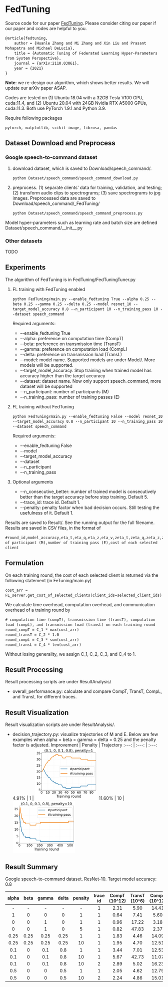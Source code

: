 # FedTuning
Source code for our paper [FedTuning](https://arxiv.org/abs/2110.03061). Please consider citing our paper if our paper and codes are helpful to you.

```
@article{fedtuning,
    author = {Huanle Zhang and Mi Zhang and Xin Liu and Prasant Mohapatra and Michael DeLucia},
    title = {Automatic Tuning of Federated Learning Hyper-Parameters from System Perspective},
    journal = {arXiv:2110.03061},
    year = {2021}
}
```

**Note**: we re-design our algorithm, which shows better results. We will update our arXiv paper ASAP.

Codes are tested on (1) Ubuntu 18.04 with a 32GB Tesla V100 GPU, cuda:11.4, and (2) Ubuntu 20.04 with 24GB Nvidia RTX A5000 GPUs, cuda:11.3.
Both use PyTorch 1.9.1 and Python 3.9.

Require following packages
```plain
pytorch, matplotlib, scikit-image, librosa, pandas
```


## Dataset Download and Preprocess

### Google speech-to-command dataset

1. download dataset, which is saved to Download/speech_command/.  
    ```python:
    python Dataset/speech_command/speech_command_download.py
    ```

2. preprocess. 
    (1) separate clients' data for training, validation, and testing; 
    (2) transform audio clips to spectrograms; 
    (3) save spectrograms to jpg images. 
    Preprocessed data are saved to Download/speech_command/_FedTuning/
      ```python:
      python Dataset/speech_command/speech_command_preprocess.py
      ```

Model hyper-parameters such as learning rate and batch size are defined Dataset/speech_command/\_\_init\_\_.py

### Other datasets

TODO 

## Experiments

The algorithm of FedTuning is in FedTuning/FedTuningTuner.py

1. FL training with FedTuning enabled
    ```python:
    python FedTuning/main.py --enable_fedtuning True --alpha 0.25 --beta 0.25 --gamma 0.25 --delta 0.25 --model resnet_10 --target_model_accuracy 0.8 --n_participant 10 --n_training_pass 10 --dataset speech_command
    ```
   Required arguments: 
   * --enable_fedtuning True
   * --alpha: preference on computation time (CompT)
   * --beta: preference on transmission time (TransT)
   * --gamma: preference on computation load (CompL)
   * --delta: preference on transmission load (TransL)
   * --model: model name. Supported models are under Model/. More models will be supported.
   * --target_model_accuracy. Stop training when trained model has accuracy higher than the target accuracy
   * --dataset: dataset name. Now only support speech_command, more dataset will be supported
   * --n_participant: number of participants (M)
   * --n_training_pass: number of training passes (E) 
   
2. FL training without FedTuning
    ```python:
    python FedTuning/main.py --enable_fedtuning False --model resnet_10 --target_model_accuracy 0.8 --n_participant 10 --n_training_pass 10 --dataset speech_command
    ```
   Required arguments:
   * --enable_fedtuning False
   * --model
   * --target_model_accuracy
   * --dataset 
   * --n_participant
   * --n_training_pass

3. Optional arguments
   * --n_consecutive_better: number of trained model is consecutively better than the target accuracy before stop training. Default 5.
   * --trace_id: trace id. Default 1.
   * --penalty: penalty factor when bad decision occurs. Still testing the usefulness of it. Default 1. 

Results are saved to Result/. See the running output for the full filename. Results are saved in CSV files, in the format of
```plain
#round_id,model_accuracy,eta_t,eta_q,eta_z,eta_v,zeta_t,zeta_q,zeta_z,zeta_v,number of participant (M),number of training pass (E),cost of each selected client
```

## Formulation

On each training round, the cost of each selected client is returned via the following statement (in FeTuning/main.py)
```python:
cost_arr = FL_server.get_cost_of_selected_clients(client_ids=selected_client_ids)
```
We calculate time overhead, computation overhead, and communication overhead of a training round by
```python:
# computation time (compT), transmission time (transT), computation load (compL), and transmission load (transL) on each training round
round_compT = C_1 * max(cost_arr)
round_transT = C_2 * 1.0
round_compL = C_3 * sum(cost_arr)
round_transL = C_4 * len(cost_arr)
```

Without losing generality, we assign C_1, C_2, C_3, and C_4 to 1. 

## Result Processing

Result processing scripts are under ResultAnalysis/

* overall_performance.py: calculate and compare CompT, TransT, CompL, and TransL for different traces. 

## Result Visualization

Result visualization scripts are under ResultAnalysis/.

* decision_trajectory.py: visualize trajectories of M and E. Below are few examples when alpha = beta = gamma = delta = 0.25 and the penalty factor is adjusted. 
   Improvement | Penalty | Trajectory
      :---: | :---:    | :---: 
   4.91% | 1 | <img src="Result/Image/fedtuning_True__speech_command__resnet_10__M_20__E_20_00__alpha_0_10__beta_0_00__gamma_0_10__delta_0_80__penalty_1_00__1.jpg" width="200" />
   11.60% | 10 | <img src="Result/Image/fedtuning_True__speech_command__resnet_10__M_20__E_20_00__alpha_0_10__beta_0_00__gamma_0_10__delta_0_80__penalty_10_00__1.jpg" width="200" />

## Result Summary


Google speech-to-command dataset. ResNet-10. Target model accuracy: 0.8

| alpha | beta | gamma | delta | penalty | trace id | CompT (10^12) | TransT (10^6) | CompL (10^12) | TransL (10^6) | Final M | Final E | Overall |
| :---: | :---: | :---: | :---: | :---: | :---: | :---: | :---: | :---: | :---: | :---: | :---: | :---: |
| - | - | - | - | - | 1 | 2.31 |  5.90 | 14.41 | 117.98 | 20 | 20.0 | - |
| 1 | 0 | 0 | 0 | 1 | 1 | 0.64 |  7.41 | 5.60 | 272.47 | 42 | 1.0 | +72.21% |
| 0 | 0 | 1 | 0 | 1 | 1 | 0.96 |  17.22 | 3.18 | 68.79 | 1 | 1.0 | +77.94% |
| 0 | 0 | 1 | 0 | 5 | 1 | 0.82 |  47.83 | 2.37 | 76.85 | 1 | 1.0 | +83.56% |
| 0.25 | 0.25 | 0.25 | 0.25 | 1 | 1 | 1.83 |  4.46 | 14.09 | 122.36 | 33 | 13.0 | +4.91% |
| 0.25 | 0.25 | 0.25 | 0.25 | 10 | 1 | 1.95 |  4.70 | 12.51 | 97.17 | 23 | 23.0 | +11.6% |
| 0.1 | 0 | 0.1 | 0.8 | 1 | 1 | 3.44 |  7.01 | 12.53 | 69.75 | 9 | 29.0 | +29.12% |
| 0.1 | 0 | 0.1 | 0.8 | 10 | 1 | 5.67 |  42.73 | 11.07 | 105.86 | 1 | 16.0 | -3.96% |
| 0.1 | 0 | 0.1 | 0.8 | 10 | 2 | 2.89 |  5.02 | 16.23 | 91.99 | 13 | 35.0 | +13.86% |
| 0.5 | 0 | 0 | 0.5 | 1 | 1 | 2.05 |  4.62 | 12.79 | 89.20 | 21 | 27.0 | +17.91% |
| 0.5 | 0 | 0 | 0.5 | 10 | 2 | 2.24 |  4.86 | 15.01 | 104.35 | 24 | 20.0 | +7.26% |





